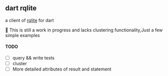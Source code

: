 ## dart rqlite 

a client of [rqlite](https://github.com/rqlite/rqlite) for dart

🚧 This is still a work in progress
 and lacks clustering functionality,Just a few simple examples

#### TODO
- [ ] query && write tests
- [ ] cluster
- [ ] More detailed attributes of result and statement